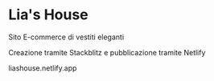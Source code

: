 # Lia's House
Sito E-commerce di vestiti eleganti

Creazione tramite Stackblitz e pubblicazione tramite Netlify


liashouse.netlify.app
